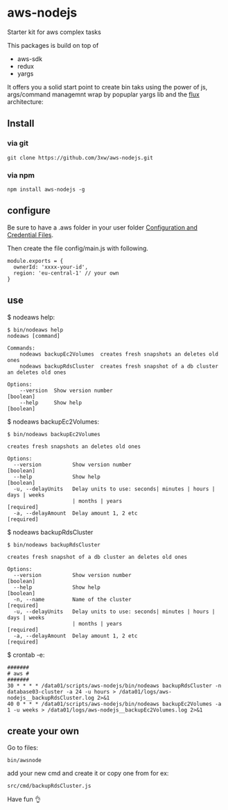 # aws-nodejs
Starter kit for aws complex tasks

This packages is build on top of

- aws-sdk
- redux
- yargs

It offers you a solid start point to create bin taks using the power of js, args/command managemnt wrap by popuplar yargs lib and the [flux](https://medium.com/hacking-and-gonzo/flux-vs-mvc-design-patterns-57b28c0f71b7) architecture:

## Install
### via git
	
	git clone https://github.com/3xw/aws-nodejs.git

### via npm

	npm install aws-nodejs -g
	
## configure

Be sure to have a .aws folder in your user folder [Configuration and Credential Files](https://docs.aws.amazon.com/cli/latest/userguide/cli-configure-files.html).

Then create the file config/main.js with following.

	module.exports = {
	  ownerId: 'xxxx-your-id',
	  region: 'eu-central-1' // your own
	}


## use
$ nodeaws help:

	$ bin/nodeaws help
	nodeaws [command]

	Commands:
 		nodeaws backupEc2Volumes  creates fresh snapshots an deletes old ones
  		nodeaws backupRdsCluster  creates fresh snapshot of a db cluster an deletes old ones

	Options:
  		--version  Show version number                                       [boolean]
  		--help     Show help                                                 [boolean]
  		
$ nodeaws backupEc2Volumes:
	
	$ bin/nodeaws backupEc2Volumes
	
	creates fresh snapshots an deletes old ones
	
	Options:
	  --version          Show version number                               [boolean]
	  --help             Show help                                         [boolean]
	  -u, --delayUnits   Delay units to use: seconds| minutes | hours | days | weeks
	                     | months | years                                 [required]
	  -a, --delayAmount  Delay amount 1, 2 etc                            [required]

$ nodeaws backupRdsCluster

	$ bin/nodeaws backupRdsCluster
	
	creates fresh snapshot of a db cluster an deletes old ones
	
	Options:
	  --version          Show version number                               [boolean]
	  --help             Show help                                         [boolean]
	  -n, --name         Name of the cluster                              [required]
	  -u, --delayUnits   Delay units to use: seconds| minutes | hours | days | weeks
	                     | months | years                                 [required]
	  -a, --delayAmount  Delay amount 1, 2 etc                            [required]
  			
$ crontab -e:

	#######
	# aws #
	#######
	30 * * * * /data01/scripts/aws-nodejs/bin/nodeaws backupRdsCluster -n database03-cluster -a 24 -u hours > /data01/logs/aws-nodejs__backupRdsCluster.log 2>&1
	40 0 * * * /data01/scripts/aws-nodejs/bin/nodeaws backupEc2Volumes -a 1 -u weeks > /data01/logs/aws-nodejs__backupEc2Volumes.log 2>&1
	
## create your own
Go to files:
	
	bin/awsnode
	
add your new cmd and create it or copy one from for ex:

	src/cmd/backupRdsCluster.js
	
Have fun 👌


	
